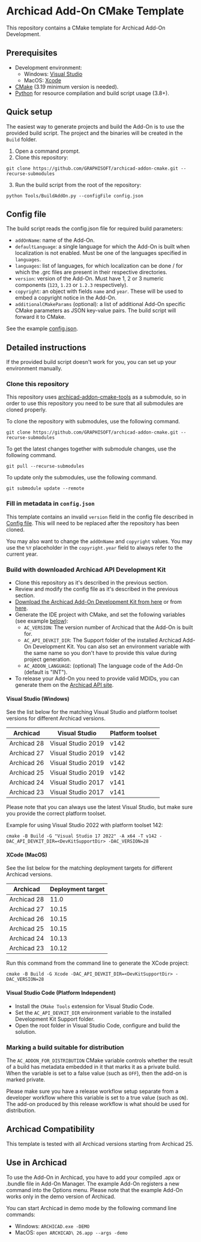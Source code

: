 # Archicad Add-On CMake Template

This repository contains a CMake template for Archicad Add-On Development.

## Prerequisites

- Development environment:
  - Windows: [Visual Studio](https://visualstudio.microsoft.com/downloads/)
  - MacOS: [Xcode](https://developer.apple.com/xcode/resources/)
- [CMake](https://cmake.org) (3.19 minimum version is needed).
- [Python](https://www.python.org) for resource compilation and build script usage (3.8+).

## Quick setup

The easiest way to generate projects and build the Add-On is to use the provided build script. The project and the binaries will be created in the `Build` folder.

1. Open a command prompt.
2. Clone this repository:
```
git clone https://github.com/GRAPHISOFT/archicad-addon-cmake.git --recurse-submodules
```
3. Run the build script from the root of the repository:
```
python Tools/BuildAddOn.py --configFile config.json
```

## Config file

The build script reads the config.json file for required build parameters:

- `addOnName`: name of the Add-On.
- `defaultLanguage`: a single language for which the Add-On is built when localization is not enabled. Must be one of the languages specified in `languages`.
- `languages`: list of languages, for which localization can be done / for which the .grc files are present in their respective directories.
- `version`: version of the Add-On. Must have 1, 2 or 3 numeric components (`123`, `1.23` or `1.2.3` respectively).
- `copyright`: an object with fields `name` and `year`. These will be used to embed a copyright notice in the Add-On.
- `additionalCMakeParams` (optional): a list of additional Add-On specific CMake parameters as JSON key-value pairs. The build script will forward it to CMake.

See the example [config.json](https://github.com/GRAPHISOFT/archicad-addon-cmake/blob/master/config.json).

## Detailed instructions

If the provided build script doesn't work for you, you can set up your environment manually.

### Clone this repository

This repository uses [archicad-addon-cmake-tools](https://github.com/GRAPHISOFT/archicad-addon-cmake-tools) as a submodule, so in order to use this repository you need to be sure that all submodules are cloned properly.

To clone the repository with submodules, use the following command.
```
git clone https://github.com/GRAPHISOFT/archicad-addon-cmake.git --recurse-submodules
```

To get the latest changes together with submodule changes, use the following command.
```
git pull --recurse-submodules
```

To update only the submodules, use the following command.
```
git submodule update --remote
```

### Fill in metadata in `config.json`

This template contains an invalid `version` field in the config file described in [Config file](#config-file).
This will need to be replaced after the repository has been cloned.

You may also want to change the `addOnName` and `copyright` values.
You may use the `%Y` placeholder in the `copyright.year` field to always refer to the current year.

### Build with downloaded Archicad API Development Kit

- Clone this repository as it's described in the previous section.
- Review and modify the config file as it's described in the previous section.
- [Download the Archicad Add-On Development Kit from here](https://archicadapi.graphisoft.com/downloads/api-development-kit) or from [here](https://github.com/GRAPHISOFT/archicad-api-devkit/releases).
- Generate the IDE project with CMake, and set the following variables (see example [below](#visual-studio-windows)):
  - `AC_VERSION`: The version number of Archicad that the Add-On is built for.
  - `AC_API_DEVKIT_DIR`: The Support folder of the installed Archicad Add-On Development Kit. You can also set an environment variable with the same name so you don't have to provide this value during project generation.
  - `AC_ADDON_LANGUAGE`: (optional) The language code of the Add-On (default is "INT").
- To release your Add-On you need to provide valid MDIDs, you can generate them on the [Archicad API site](https://archicadapi.graphisoft.com/profile/add-ons).

#### Visual Studio (Windows)

See the list below for the matching Visual Studio and platform toolset versions for different Archicad versions.

| Archicad | Visual Studio | Platform toolset |
|---|---|---|
| Archicad 28 | Visual Studio 2019 | v142 |
| Archicad 27 | Visual Studio 2019 | v142 |
| Archicad 26 | Visual Studio 2019 | v142 |
| Archicad 25 | Visual Studio 2019 | v142 |
| Archicad 24 | Visual Studio 2017 | v141 |
| Archicad 23 | Visual Studio 2017 | v141 |

Please note that you can always use the latest Visual Studio, but make sure you provide the correct platform toolset.

Example for using Visual Studio 2022 with platform toolset 142:
```
cmake -B Build -G "Visual Studio 17 2022" -A x64 -T v142 -DAC_API_DEVKIT_DIR=<DevKitSupportDir> -DAC_VERSION=28
```

#### XCode (MacOS)

See the list below for the matching deployment targets for different Archicad versions.

| Archicad | Deployment target |
|---|---|
| Archicad 28 | 11.0 |
| Archicad 27 | 10.15 |
| Archicad 26 | 10.15 |
| Archicad 25 | 10.15 |
| Archicad 24 | 10.13 |
| Archicad 23 | 10.12 |

Run this command from the command line to generate the XCode project:

```
cmake -B Build -G Xcode -DAC_API_DEVKIT_DIR=<DevKitSupportDir> -DAC_VERSION=28
```

#### Visual Studio Code (Platform Independent)

- Install the `CMake Tools` extension for Visual Studio Code.
- Set the `AC_API_DEVKIT_DIR` environment variable to the installed Development Kit Support folder.
- Open the root folder in Visual Studio Code, configure and build the solution.

### Marking a build suitable for distribution

The `AC_ADDON_FOR_DISTRIBUTION` CMake variable controls whether the result of a build has metadata embedded in it that marks it as a private build.
When the variable is set to a false value (such as `OFF`), then the add-on is marked private.

Please make sure you have a release workflow setup separate from a developer workflow where this variable is set to a true value (such as `ON`).
The add-on produced by this release workflow is what should be used for distribution.

## Archicad Compatibility

This template is tested with all Archicad versions starting from Archicad 25.

## Use in Archicad

To use the Add-On in Archicad, you have to add your compiled .apx or .bundle file in Add-On Manager. The example Add-On registers a new command into the Options menu. Please note that the example Add-On works only in the demo version of Archicad.

You can start Archicad in demo mode by the following command line commands:
- Windows: `ARCHICAD.exe -DEMO`
- MacOS: `open ARCHICAD\ 26.app --args -demo`
